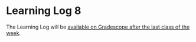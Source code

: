 # Learning Log 8
The Learning Log will be [available on Gradescope after the last class of the week](https://www.gradescope.ca/courses/7955).